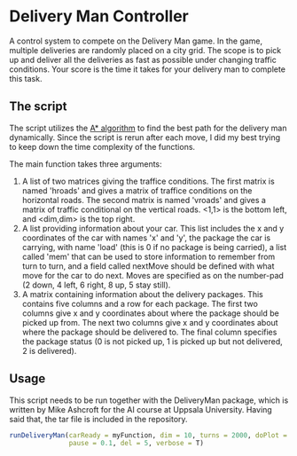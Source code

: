 # Delivery Man Controller

A control system to compete on the Delivery Man game. In the game, multiple deliveries are randomly placed on a city grid. The scope is to pick up and deliver all the deliveries as fast as possible under changing traffic conditions. Your score is the time it takes for your delivery man to complete this task.

## The script
The script utilizes the [A* algorithm](https://en.wikipedia.org/wiki/A*_search_algorithm) to find the best path for the delivery man dynamically. Since the script is rerun after each move, I did my best trying to keep down the time complexity of the functions. 

The main function takes three arguments:
1. A list of two matrices giving the traffice conditions. The first matrix is named 'hroads' and gives a matrix of traffice conditions on the horizontal roads. The second matrix is named 'vroads' and gives a matrix of traffic conditional on the vertical roads. <1,1> is the bottom left, and <dim,dim> is the top right.
2. A list providing information about your car. This list includes the x and y coordinates of the car with names 'x' and 'y', the package the car is carrying, with name 'load' (this is 0 if no package is being carried), a list called 'mem' that can be used to store information to remember from turn to turn, and a field called nextMove should be defined with what move for the car to do next. Moves are specified as on the number-pad (2 down, 4 left, 6 right, 8 up, 5 stay still).
3. A matrix containing information about the delivery packages. This contains five columns and a row for each package. The first two columns give x and y coordinates about where the package should be picked up from. The next two columns give x and y coordinates about where the package should be delivered to. The final column specifies the package status (0 is not picked up, 1 is picked up but not delivered, 2 is delivered).

## Usage
This script needs to be run together with the DeliveryMan package, which is written by Mike Ashcroft for the AI course at Uppsala University. Having said that, the tar file is included in the repository.

``` R
runDeliveryMan(carReady = myFunction, dim = 10, turns = 2000, doPlot = T, 
               pause = 0.1, del = 5, verbose = T)
```
